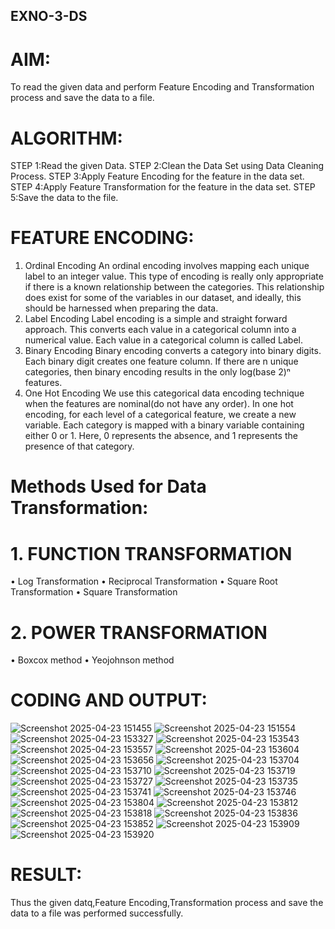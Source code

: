 ## EXNO-3-DS

# AIM:
To read the given data and perform Feature Encoding and Transformation process and save the data to a file.

# ALGORITHM:
STEP 1:Read the given Data.
STEP 2:Clean the Data Set using Data Cleaning Process.
STEP 3:Apply Feature Encoding for the feature in the data set.
STEP 4:Apply Feature Transformation for the feature in the data set.
STEP 5:Save the data to the file.

# FEATURE ENCODING:
1. Ordinal Encoding
An ordinal encoding involves mapping each unique label to an integer value. This type of encoding is really only appropriate if there is a known relationship between the categories. This relationship does exist for some of the variables in our dataset, and ideally, this should be harnessed when preparing the data.
2. Label Encoding
Label encoding is a simple and straight forward approach. This converts each value in a categorical column into a numerical value. Each value in a categorical column is called Label.
3. Binary Encoding
Binary encoding converts a category into binary digits. Each binary digit creates one feature column. If there are n unique categories, then binary encoding results in the only log(base 2)ⁿ features.
4. One Hot Encoding
We use this categorical data encoding technique when the features are nominal(do not have any order). In one hot encoding, for each level of a categorical feature, we create a new variable. Each category is mapped with a binary variable containing either 0 or 1. Here, 0 represents the absence, and 1 represents the presence of that category.

# Methods Used for Data Transformation:
  # 1. FUNCTION TRANSFORMATION
• Log Transformation
• Reciprocal Transformation
• Square Root Transformation
• Square Transformation
  # 2. POWER TRANSFORMATION
• Boxcox method
• Yeojohnson method

# CODING AND OUTPUT:
![Screenshot 2025-04-23 151455](https://github.com/user-attachments/assets/ea1f60d7-3eef-4a24-be0a-aba8488f6004)
![Screenshot 2025-04-23 151554](https://github.com/user-attachments/assets/1bbbe231-0ab4-49b5-aef2-b2c6d5465dfa)
![Screenshot 2025-04-23 153327](https://github.com/user-attachments/assets/fde6bf9e-0c20-4a31-a73d-3326bb3dac84)
![Screenshot 2025-04-23 153543](https://github.com/user-attachments/assets/6b1aef9e-8805-4496-a89b-c48d1a4e4f5f)
![Screenshot 2025-04-23 153557](https://github.com/user-attachments/assets/73e10e70-dec5-4a8b-861b-cc749f1962cf)
![Screenshot 2025-04-23 153604](https://github.com/user-attachments/assets/4345ac8a-2d27-484a-a1e9-79b21e6953f5)
![Screenshot 2025-04-23 153656](https://github.com/user-attachments/assets/a667c8bc-d25f-48c1-b310-b99ce9937f62)
![Screenshot 2025-04-23 153704](https://github.com/user-attachments/assets/edb84ab7-e5e4-4653-9da0-562bf3bcf001)
![Screenshot 2025-04-23 153710](https://github.com/user-attachments/assets/dad617cc-9ba5-4a84-bd2b-1c02d0e5ef86)
![Screenshot 2025-04-23 153719](https://github.com/user-attachments/assets/c3b88cc6-b842-4b5c-9999-cc7b3538bf5f)
![Screenshot 2025-04-23 153727](https://github.com/user-attachments/assets/a4332b06-8964-4693-b2e1-f49368ead6da)
![Screenshot 2025-04-23 153735](https://github.com/user-attachments/assets/e2de297a-4ab9-4fce-a83e-b7b05be34857)
![Screenshot 2025-04-23 153741](https://github.com/user-attachments/assets/0deaf5dc-1191-4c6c-890e-b353fd9b18d4)
![Screenshot 2025-04-23 153746](https://github.com/user-attachments/assets/87235caa-2d33-489f-9d48-cf605d75eb32)
![Screenshot 2025-04-23 153804](https://github.com/user-attachments/assets/396e40fd-bda8-4020-91d6-82cbc02c4719)
![Screenshot 2025-04-23 153812](https://github.com/user-attachments/assets/dd7d2cea-06a6-43c1-9395-383b41f8025f)
![Screenshot 2025-04-23 153818](https://github.com/user-attachments/assets/6be91959-9795-48cd-96f1-db0a661e22ce)
![Screenshot 2025-04-23 153836](https://github.com/user-attachments/assets/29cca6ff-56db-4f0f-97c0-1db6cd9478f7)
![Screenshot 2025-04-23 153852](https://github.com/user-attachments/assets/7f143ccb-14fd-4c61-a19a-ee9b009e622e)
![Screenshot 2025-04-23 153909](https://github.com/user-attachments/assets/4d393159-fa25-49b5-a648-dfdf2fb23cdf)
![Screenshot 2025-04-23 153920](https://github.com/user-attachments/assets/32a5fbc2-00d7-4cc1-a725-33ebd195a916)

# RESULT:
Thus the given datq,Feature Encoding,Transformation process and save the data to a file was performed successfully.
       
